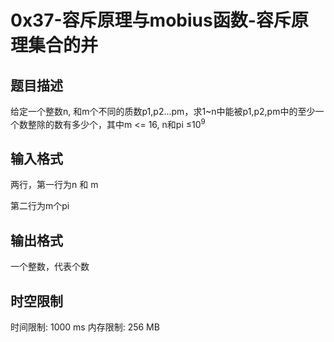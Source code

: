 # 0x37-容斥原理与mobius函数-容斥原理集合的并

## 题目描述

给定一个整数n, 和m个不同的质数p1,p2...pm，求1~n中能被p1,p2,pm中的至少一个数整除的数有多少个，其中m <= 16, n和pi ≤$10^9$

## 输入格式

两行，第一行为n 和 m

第二行为m个pi

## 输出格式

一个整数，代表个数

## 时空限制

时间限制: 1000 ms
内存限制: 256 MB
